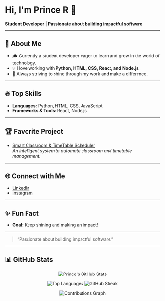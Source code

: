 # Hi, I'm Prince R 👋

**Student Developer | Passionate about building impactful software**

---

## 🚀 About Me

- 🎓 Currently a student developer eager to learn and grow in the world of technology.
- 💡 I love working with **Python, HTML, CSS, React, and Node.js**.
- 🌟 Always striving to shine through my work and make a difference.

---

## 🔥 Top Skills

- **Languages:** Python, HTML, CSS, JavaScript
- **Frameworks & Tools:** React, Node.js

---

## 🏆 Favorite Project

- [Smart Classroom & TimeTable Scheduler](https://github.com/princekumar-dev/Smart_Classroom_And_TimeTable_Scheduler)  
  *An intelligent system to automate classroom and timetable management.*

---

## 🌐 Connect with Me

- [LinkedIn](https://www.linkedin.com/in/prince-r-b9685130b/?utm_source=share&utm_campaign=share_via&utm_content=profile&utm_medium=android_app)
- [Instagram](https://www.instagram.com/prince_r_94?igsh=MXA0Ymx1OGwydGZhNw==)

---

## ✨ Fun Fact

- **Goal:** Keep shining and making an impact!

---

> “Passionate about building impactful software.”

---

## 📊 GitHub Stats

<p align="center">
  <img src="https://github-readme-stats.vercel.app/api?username=princekumar-dev&show_icons=true&theme=radical" alt="Prince's GitHub Stats" />
</p>

<p align="center">
  <img src="https://github-readme-stats.vercel.app/api/top-langs/?username=princekumar-dev&layout=compact&theme=radical" alt="Top Languages" />
  <img src="https://github-readme-streak-stats.herokuapp.com/?user=princekumar-dev&theme=radical" alt="GitHub Streak" />
</p>

<p align="center">
  <img src="https://github-readme-activity-graph.vercel.app/graph?username=princekumar-dev&theme=react-dark" alt="Contributions Graph" />
</p>
